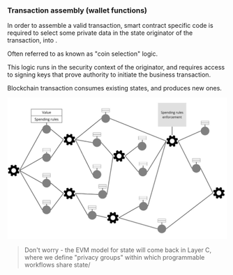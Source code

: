 

### Transaction assembly (wallet functions)

In order to assemble a valid transaction, smart contract specific code is required to select some private data in the state originator of the transaction, into .

Often referred to as known as "coin selection" logic.

This logic runs in the security context of the originator, and requires access to signing
keys that prove authority to initiate the business transaction.

Blockchain transaction consumes existing states, and produces new ones.

![Private UTXO model](./diagrams/private_utxo_model.jpg)

> Don't worry - the EVM model for state will come back in Layer C, where we define
> "privacy groups" within which programmable workflows share state/

